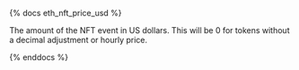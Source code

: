 {% docs eth_nft_price_usd %}

The amount of the NFT event in US dollars. This will be 0 for tokens without a decimal adjustment or hourly price.

{% enddocs %}